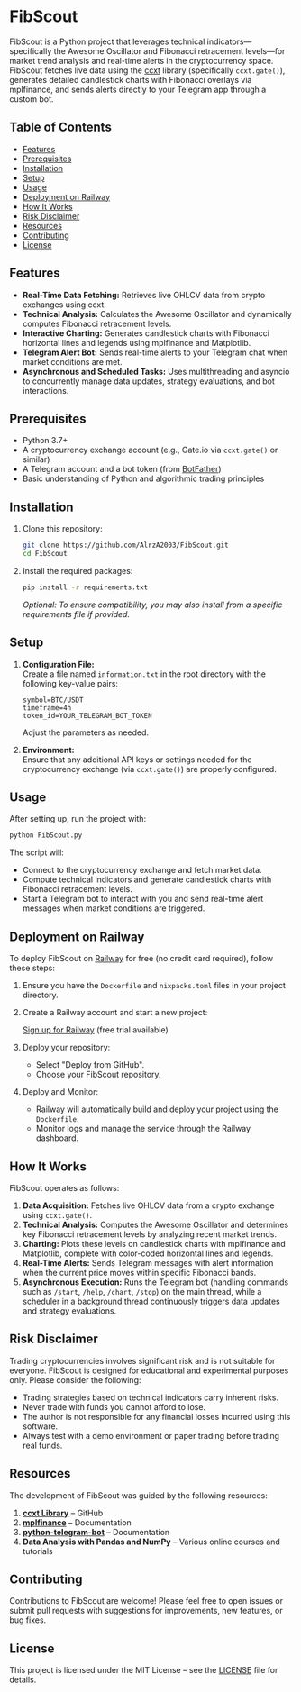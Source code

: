 # FibScout

FibScout is a Python project that leverages technical indicators—specifically the Awesome Oscillator and Fibonacci retracement levels—for market trend analysis and real-time alerts in the cryptocurrency space. FibScout fetches live data using the [ccxt](https://github.com/ccxt/ccxt) library (specifically `ccxt.gate()`), generates detailed candlestick charts with Fibonacci overlays via mplfinance, and sends alerts directly to your Telegram app through a custom bot.

## Table of Contents

- [Features](#features)
- [Prerequisites](#prerequisites)
- [Installation](#installation)
- [Setup](#setup)
- [Usage](#usage)
- [Deployment on Railway](#deployment-on-railway)
- [How It Works](#how-it-works)
- [Risk Disclaimer](#risk-disclaimer)
- [Resources](#resources)
- [Contributing](#contributing)
- [License](#license)

## Features

- **Real-Time Data Fetching:** Retrieves live OHLCV data from crypto exchanges using ccxt.
- **Technical Analysis:** Calculates the Awesome Oscillator and dynamically computes Fibonacci retracement levels.
- **Interactive Charting:** Generates candlestick charts with Fibonacci horizontal lines and legends using mplfinance and Matplotlib.
- **Telegram Alert Bot:** Sends real-time alerts to your Telegram chat when market conditions are met.
- **Asynchronous and Scheduled Tasks:** Uses multithreading and asyncio to concurrently manage data updates, strategy evaluations, and bot interactions.

## Prerequisites

- Python 3.7+
- A cryptocurrency exchange account (e.g., Gate.io via `ccxt.gate()` or similar)
- A Telegram account and a bot token (from [BotFather](https://core.telegram.org/bots#3-how-do-i-create-a-bot))
- Basic understanding of Python and algorithmic trading principles

## Installation

1. Clone this repository:

    ```bash
    git clone https://github.com/AlrzA2003/FibScout.git
    cd FibScout
    ```

2. Install the required packages:

    ```bash
    pip install -r requirements.txt
    ```

    *Optional: To ensure compatibility, you may also install from a specific requirements file if provided.*

## Setup

1. **Configuration File:**  
   Create a file named `information.txt` in the root directory with the following key-value pairs:

    ```
    symbol=BTC/USDT
    timeframe=4h
    token_id=YOUR_TELEGRAM_BOT_TOKEN
    ```

   Adjust the parameters as needed.

2. **Environment:**  
   Ensure that any additional API keys or settings needed for the cryptocurrency exchange (via `ccxt.gate()`) are properly configured.

## Usage

After setting up, run the project with:

```bash
python FibScout.py
```

The script will:

- Connect to the cryptocurrency exchange and fetch market data.
- Compute technical indicators and generate candlestick charts with Fibonacci retracement levels.
- Start a Telegram bot to interact with you and send real-time alert messages when market conditions are triggered.

## Deployment on Railway

To deploy FibScout on [Railway](https://railway.com/) for free (no credit card required), follow these steps:

1. Ensure you have the `Dockerfile` and `nixpacks.toml` files in your project directory.

2. Create a Railway account and start a new project:

    [Sign up for Railway](https://railway.com/) (free trial available)

3. Deploy your repository:

    - Select "Deploy from GitHub".
    - Choose your FibScout repository.

4. Deploy and Monitor:

    - Railway will automatically build and deploy your project using the `Dockerfile`.
    - Monitor logs and manage the service through the Railway dashboard.

## How It Works

FibScout operates as follows:

1. **Data Acquisition:** Fetches live OHLCV data from a crypto exchange using `ccxt.gate()`.
2. **Technical Analysis:** Computes the Awesome Oscillator and determines key Fibonacci retracement levels by analyzing recent market trends.
3. **Charting:** Plots these levels on candlestick charts with mplfinance and Matplotlib, complete with color-coded horizontal lines and legends.
4. **Real-Time Alerts:** Sends Telegram messages with alert information when the current price moves within specific Fibonacci bands.
5. **Asynchronous Execution:** Runs the Telegram bot (handling commands such as `/start`, `/help`, `/chart`, `/stop`) on the main thread, while a scheduler in a background thread continuously triggers data updates and strategy evaluations.

## Risk Disclaimer

Trading cryptocurrencies involves significant risk and is not suitable for everyone. FibScout is designed for educational and experimental purposes only. Please consider the following:

- Trading strategies based on technical indicators carry inherent risks.
- Never trade with funds you cannot afford to lose.
- The author is not responsible for any financial losses incurred using this software.
- Always test with a demo environment or paper trading before trading real funds.

## Resources

The development of FibScout was guided by the following resources:

1. **[ccxt Library](https://github.com/ccxt/ccxt)** – GitHub
2. **[mplfinance](https://github.com/matplotlib/mplfinance)** – Documentation
3. **[python-telegram-bot](https://github.com/python-telegram-bot/python-telegram-bot)** – Documentation
4. **Data Analysis with Pandas and NumPy** – Various online courses and tutorials

## Contributing

Contributions to FibScout are welcome! Please feel free to open issues or submit pull requests with suggestions for improvements, new features, or bug fixes.

## License

This project is licensed under the MIT License – see the [LICENSE](LICENSE) file for details.
